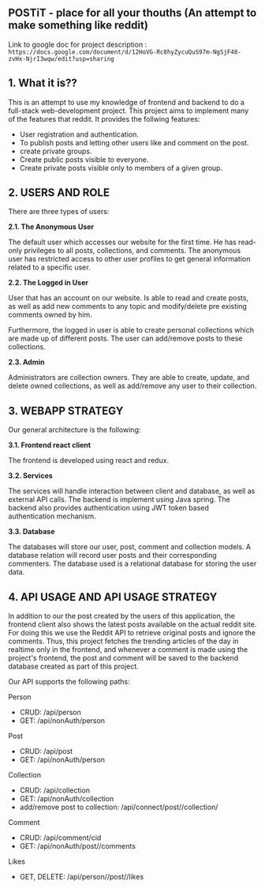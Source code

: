 ﻿## POSTiT - place for all your thouths (An attempt to make something like reddit)

Link to google doc for project description : `https://docs.google.com/document/d/12HoVG-Rc8hyZycuQuS97m-NgSjF48-zvHx-NjrI3wqw/edit?usp=sharing`

## 1. What it is??

This is an attempt to use my knowledge of frontend and backend to do a full-stack web-development project.
This project aims to implement many of the features that reddit. It provides the follwing
 features:
 * User registration and authentication.
 * To publish posts and letting other users like and comment on the post.
 * create private groups.
 * Create public posts visible to everyone.
 * Create private posts visible only to members of a given group.
 
## 2. USERS AND ROLE

There are three types of users:

**2.1.  The Anonymous User**

The default user which accesses our website for the first time. He has read-only privileges to all posts, collections, and comments. The anonymous user has restricted access to other user profiles to get general information related to a specific user.

**2.2. The Logged in User**

User that has an account on our website. Is able to read and create posts, as well as add new comments to any topic and modify/delete pre existing comments owned by him.

Furthermore, the logged in user is able to create personal collections which are made up of different posts. The user can add/remove posts to these collections.

**2.3. Admin**

Administrators are collection owners. They are able to create, update, and delete owned collections, as well as add/remove any user to their collection.

## 3. WEBAPP STRATEGY

Our general architecture is the following:

**3.1.  Frontend react client**

The frontend is developed using react and redux.

**3.2.  Services**

The services will handle interaction between client and database, as well as external API calls.
The backend is implement using Java spring. The backend also provides authentication using JWT token based 
authentication mechanism.

**3.3. Database** 

The databases will store our user, post, comment and collection models. A database relation will record user posts and their corresponding commenters.
The database used is a relational database for storing the user data.

## 4. API USAGE AND API USAGE STRATEGY

In addition to our the post created by the users of this application, the frontend 
client also shows the latest posts available on the actual reddit site.
For doing this we use the Reddit API to retrieve original posts and ignore the comments. 
Thus, this project fetches the trending articles of the day in realtime only in the frontend, and whenever a comment is made using the project's frontend, the post and comment
 will be saved to the backend database created as part of this project.

Our API supports the following paths:

Person
* CRUD: /api/person
* GET: /api/nonAuth/person

Post
* CRUD: /api/post
* GET: /api/nonAuth/person

Collection
* CRUD: /api/collection
* GET: /api/nonAuth/collection
* add/remove post to collection: /api/connect/post/<pid>/collection/<cid>

Comment
* CRUD: /api/comment/cid
* GET: /api/nonAuth/post/<pid>/comments

Likes
* GET, DELETE: /api/person/<pid>/post/<pid>/likes

